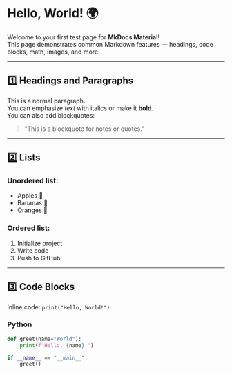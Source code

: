 # Hello, World! 🌍

Welcome to your first test page for **MkDocs Material**!  
This page demonstrates common Markdown features — headings, code blocks, math, images, and more.

---

## 1️⃣ Headings and Paragraphs

This is a normal paragraph.  
You can emphasize *text* with italics or make it **bold**.  
You can also add blockquotes:

> "This is a blockquote for notes or quotes."

---

## 2️⃣ Lists

### Unordered list:
- Apples 🍎
- Bananas 🍌
- Oranges 🍊

### Ordered list:
1. Initialize project
2. Write code
3. Push to GitHub

---

## 3️⃣ Code Blocks

Inline code: `print("Hello, World!")`

### Python
```python
def greet(name="World"):
    print(f"Hello, {name}!")

if __name__ == "__main__":
    greet()
